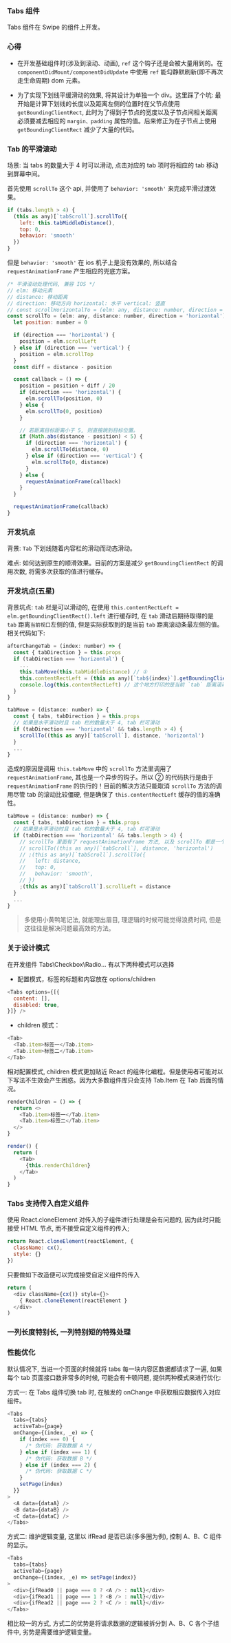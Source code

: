### Tabs 组件

Tabs 组件在 Swipe 的组件上开发。

### 心得

* 在开发基础组件时(涉及到滚动、动画), `ref` 这个钩子还是会被大量用到的。在 `componentDidMount/componentDidUpdate` 中使用 `ref` 能勾静默刷新(即不再次走生命周期) dom 元素。

* 为了实现下划线平缓滑动的效果, 将其设计为单独一个 div。这里踩了个坑: 最开始是计算下划线的长度以及距离左侧的位置时在父节点使用 `getBoundingClientRect`, 此时为了得到子节点的宽度以及子节点间相关距离必须要减去相应的 `margin、padding` 属性的值。后来修正为在子节点上使用 `getBoundingClientRect` 减少了大量的代码。

### Tab 的平滑滚动

场景: 当 tabs 的数量大于 4 时可以滑动, 点击对应的 tab 项时将相应的 tab 移动到屏幕中间。

首先使用 `scrollTo` 这个 api, 并使用了 `behavior: 'smooth'` 来完成平滑过渡效果。

```js
if (tabs.length > 4) {
  (this as any)[`tabScroll`].scrollTo({
    left: this.tabMiddleDistance(),
    top: 0,
    behavior: 'smooth'
  })
}
```

但是 `behavior: 'smooth'` 在 ios 机子上是没有效果的, 所以结合 `requestAnimationFrame` 产生相应的兜底方案。

```js
/* 平滑滚动处理代码, 兼容 IOS */
// elm: 移动元素
// distance: 移动距离
// direction: 移动方向 horizontal: 水平 vertical: 竖直
// const scrollHorizontalTo = (elm: any, distance: number, direction = 'horizontal') => {
const scrollTo = (elm: any, distance: number, direction = 'horizontal') => {
  let position: number = 0

  if (direction === 'horizontal') {
    position = elm.scrollLeft
  } else if (direction === 'vertical') {
    position = elm.scrollTop
  }
  const diff = distance - position

  const callback = () => {
    position = position + diff / 20
    if (direction === 'horizontal') {
      elm.scrollTo(position, 0)
    } else {
      elm.scrollTo(0, position)
    }

    // 若距离目标距离小于 5, 则直接跳到目标位置。
    if (Math.abs(distance - position) < 5) {
      if (direction === 'horizontal') {
        elm.scrollTo(distance, 0)
      } else if (direction === 'vertical') {
        elm.scrollTo(0, distance)
      }
    } else {
      requestAnimationFrame(callback)
    }
  }

  requestAnimationFrame(callback)
}
```

### 开发坑点

背景: `Tab` 下划线随着内容栏的滑动而动态滑动。

难点: 如何达到原生的顺滑效果。目前的方案是减少 `getBoundingClientRect` 的调用次数, 将需多次获取的值进行缓存。

### 开发坑点(五星)

背景坑点: `tab` 栏是可以滑动的, 在使用 `this.contentRectLeft = elm.getBoundingClientRect().left` 进行缓存时, 在 `tab` 滑动后期待取得的是 `tab` 距离`当前视口`左侧的值, 但是实际获取到的是当前 `tab` 距离滚动条最左侧的值。相关代码如下:

```js
afterChangeTab = (index: number) => {
  const { tabDirection } = this.props
  if (tabDirection === 'horizontal') {
    ...
    this.tabMove(this.tabMiddleDistance) // ①
    this.contentRectLeft = (this as any)[`tab${index}`].getBoundingClientRect().left // ②
    console.log(this.contentRectLeft) // 这个地方打印的是当前 `tab` 距离滚动条最左侧的值
  }
}

tabMove = (distance: number) => {
  const { tabs, tabDirection } = this.props
  // 如果是水平滑动时且 tab 栏的数量大于 4, tab 栏可滑动
  if (tabDirection === 'horizontal' && tabs.length > 4) {
    scrollTo((this as any)[`tabScroll`], distance, 'horizontal')
  }
  ...
}
```

造成的原因是调用 `this.tabMove` 中的 `scrollTo` 方法里调用了 `requestAnimationFrame`, 其也是一个异步的钩子。所以 ② 的代码执行是由于 `requestAnimationFrame` 的执行的！目前的解决方法只能取消 `scrollTo` 方法的调用尽管 tab 的滚动比较僵硬, 但是确保了 `this.contentRectLeft` 缓存的值的准确性。

```js
tabMove = (distance: number) => {
  const { tabs, tabDirection } = this.props
  // 如果是水平滑动时且 tab 栏的数量大于 4, tab 栏可滑动
  if (tabDirection === 'horizontal' && tabs.length > 4) {
    // scrollTo 里面有了 requestAnimationFrame 方法, 以及 scrollTo 都是一个异步的钩子, 会造成缓存
    // scrollTo((this as any)[`tabScroll`], distance, 'horizontal')
    // ;(this as any)[`tabScroll`].scrollTo({
    //   left: distance,
    //   top: 0,
    //   behavior: 'smooth',
    // })
    ;(this as any)[`tabScroll`].scrollLeft = distance
  }
  ...
}
```

> 多使用小黄鸭笔记法, 就能理出眉目, 理逻辑的时候可能觉得浪费时间, 但是这往往是解决问题最高效的方法。

### 关于设计模式

在开发组件 Tabs\Checkbox\Radio... 有以下两种模式可以选择

* 配置模式，标签的标题和内容放在 options/children

```js
<Tabs options={[{
  content: [],
  disabled: true,
}]} />
```

* children 模式：

```js
<Tab>
  <Tab.item>标签一</Tab.item>
  <Tab.item>标签二</Tab.item>
</Tab>
```

相对配置模式, children 模式更加贴近 React 的组件化编程。但是使用者可能对以下写法不生效会产生困惑。因为大多数组件库只会支持 Tab.Item 在 Tab 后面的情况。

```js
renderChildren = () => {
  return <>
    <Tab.item>标签一</Tab.item>
    <Tab.item>标签二</Tab.item>
  </>
}

render() {
  return (
    <Tab>
      {this.renderChildren}
    </Tab>
  )
}
```

### Tabs 支持传入自定义组件

使用 React.cloneElement 对传入的子组件进行处理是会有问题的, 因为此时只能接受 HTML 节点, 而不接受自定义组件的传入;

```js
return React.cloneElement(reactElement, {
  className: cx(),
  style: {}
})
```

只要做如下改造便可以完成接受自定义组件的传入

```js
return (
  <div className={cx()} style={}>
    { React.cloneElement(reactElement }
  </div>
)
```

### 一列长度特别长, 一列特别短的特殊处理

### 性能优化

默认情况下, 当进一个页面的时候就将 tabs 每一块内容区数据都请求了一遍, 如果每个 tab 页面接口数非常多的时候, 可能会有卡顿问题, 提供两种模式来进行优化:

方式一: 在 Tabs 组件切换 tab 时, 在触发的 onChange 中获取相应数据传入对应组件。

```js
<Tabs
  tabs={tabs}
  activeTab={page}
  onChange={(index, _e) => {
    if (index === 0) {
      /* 伪代码: 获取数据 A */
    } else if (index === 1) {
      /* 伪代码: 获取数据 B */
    } else if (index === 2) {
      /* 伪代码: 获取数据 C */
    }
    setPage(index)
  }}
>
  <A data={dataA} />
  <B data={dataB} />
  <C data={dataC} />
</Tabs>
```

方式二: 维护逻辑变量, 这里以 ifRead 是否已读(多多圈为例), 控制 A、B、C 组件的显示。

```js
<Tabs
  tabs={tabs}
  activeTab={page}
  onChange={(index, _e) => setPage(index)}
>
  <div>{ifRead0 || page === 0 ? <A /> : null}</div>
  <div>{ifRead1 || page === 1 ? <B /> : null}</div>
  <div>{ifRead2 || page === 2 ? <C /> : null}</div>
</Tabs>
```

相比较一的方式, 方式二的优势是将请求数据的逻辑被拆分到 A、B、C 各个子组件中, 劣势是需要维护逻辑变量。
